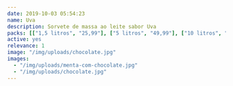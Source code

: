 ```yaml
---
date: 2019-10-03 05:54:23
name: Uva
description: Sorvete de massa ao leite sabor Uva
packs: [["1,5 litros", "25,99"], ["5 litros", "49,99"], ["10 litros", "89,99"]]
active: yes
relevance: 1
image: "/img/uploads/chocolate.jpg"
images:
  - "/img/uploads/menta-com-chocolate.jpg"
  - "/img/uploads/chocolate.jpg"
---
```

